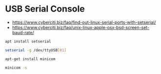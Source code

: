 # USB Serial Console

- https://www.cyberciti.biz/faq/find-out-linux-serial-ports-with-setserial/
- https://www.cyberciti.biz/faq/unix-linux-apple-osx-bsd-screen-set-baud-rate/


```bash
apt install setserial

setserial -g /dev/ttyUSB[01]

apt-get install minicom

minicom -s

```